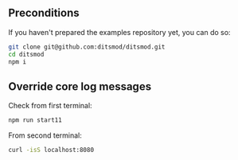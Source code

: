## Preconditions

If you haven't prepared the examples repository yet, you can do so:

```bash
git clone git@github.com:ditsmod/ditsmod.git
cd ditsmod
npm i
```

## Override core log messages

Check from first terminal:

```bash
npm run start11
```

From second terminal:

```bash
curl -isS localhost:8080
```
